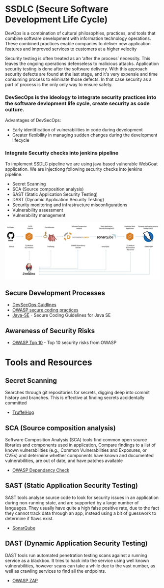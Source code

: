 # SSDLC (Secure Software Development Life Cycle) 

<!-- START doctoc generated TOC please keep comment here to allow auto update -->
<!-- DON'T EDIT THIS SECTION, INSTEAD RE-RUN doctoc TO UPDATE -->


DevOps is a combination of cultural philosophies, practices, and tools that combine software development with information technology operations. These combined practices enable companies to deliver new application features and improved services to customers at a higher velocity

Security testing is often treated as an ‘after the process’ necessity. This leaves the ongoing operations defenseless to malicious attacks. 
Application security testing is done after the software delivery. With this approach security defects are found at the last stage, and it's very expensie and time consuming process to eliminate those defects. In that case security as a part of process is the only only way to ensure safety. 

### DevSecOps is the ideology to integrate security practices into the software devlopment life cycle, create security as code culture.

Advantages of DevSecOps:
 * Early identification of vulnerabilities in code during development
 * Greater flexibility in managing sudden changes during the development lifecycle

### Integrate Security checks into jenkins pipeline 

To implement SSDLC pipeline we are using java based vulnerable WebGoat application. We are injectiong following security checks into jenkins pipeline.

  * Secret Scanning
  * SCA (Source composition analysis)
  * SAST (Static Application Security Testing)
  * DAST (Dynamic Application Security Testing)
  * Security monitoring and infrastructure misconfigurations
  * Vulnerability assessment
  * Vulnerability management

![start_caQtDM_7id.sh](https://raw.githubusercontent.com/gaikwad-kunal/SSDLC/main/SSDLC_Case_study.JPG)

## Secure Development Processes

* [DevSecOps Guidlines](https://owasp.org/www-project-devsecops-guideline/)
* [OWASP secure coding practices](https://www.owasp.org/images/0/08/OWASP_SCP_Quick_Reference_Guide_v2.pdf)
* [Java-SE](https://www.oracle.com/java/technologies/javase/seccodeguide.html) - Secure Coding Guidelines for Java SE

## Awareness of Security Risks

* [OWASP Top 10](https://owasp.org/www-project-top-ten/) - Top 10 security risks from OWASP 

# Tools and Resources

## Secret Scanning

Searches through git repositories for secrets, digging deep into commit history and branches. This is effective at finding secrets accidentally committed 

* [TruffelHog](https://github.com/trufflesecurity/truffleHog)

## SCA (Source composition analysis)

Software Composition Analysis (SCA) tools find common open source libraries and components used in application, Compare findings to a list of known vulnerabilities (e.g., Common Vulnerabilities and Exposures, or CVEs) and determine whether components have known and documented vulnerabilities, are out of date, and have patches available

* [OWASP Dependancy Check](https://github.com/jeremylong/DependencyCheck)

## SAST (Static Application Security Testing)

SAST tools analyse source code to look for security issues in an application during non-running state, and are supported by a large number of languages. They usually have quite a high false positive rate, due to the fact they cannot track data through an app, instead using a bit of guesswork to determine if flaws exist.

* [SonarQube](https://www.sonarqube.org/) 

## DAST (Dynamic Application Security Testing)

DAST tools run automated penetration testing scans against a running service as a blackbox. It tries to hack into the service using well known vulnerabilities, however scans can take a while due to the vast number, as well as crawling services to find all the endpoints.

* [OWASP ZAP](https://github.com/zaproxy/zaproxy)
